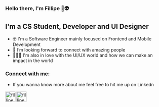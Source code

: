 ### Hello there, I'm Fillipe 👋👽


## I'm a CS Student, Developer and UI Designer 
- 🤓 I'm a Software Engineer mainly focused on Frontend and Mobile Development
- 👯 I’m looking forward to connect with amazing people  
- 🧑🏻‍💻 I'm also in love with the UI/UX world and how we can make an impact in the world 

### Connect with me:
- If you wanna know more about me feel free to hit me up on Linkedn

[<img align="left" alt="fillipeags | LinkedIn" width="32px" src="https://img.icons8.com/color/48/000000/linkedin.png" />][linkedin]
[<img align="left" alt="fillipeags | Instagram" width="32px" src="https://img.icons8.com/fluent/48/000000/instagram-new.png" />][instagram]

[instagram]: https://instagram.com/fillipeags
[linkedin]: https://linkedin.com/in/fillipeags
